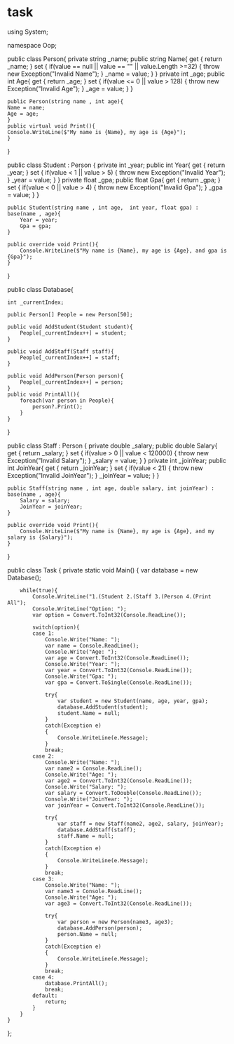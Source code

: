 # task
using System; 

namespace Oop;  

public class Person{
    private string _name;
    public string Name{
        get { return _name; }
        set { 
                if(value == null || value == "" || value.Length >=32)
                {
                    throw new Exception("Invalid Name");
                }
                _name = value; 
            }
    }
    private int _age;
    public int Age{
        get { return _age; }
        set { 
                if(value <= 0 || value > 128)
                {
                    throw new Exception("Invalid Age");
                }
                _age = value; 
            }
    }

    public Person(string name , int age){
    Name = name;
    Age = age;
    }   
    public virtual void Print(){
    Console.WriteLine($"My name is {Name}, my age is {Age}");
    }
}

public class Student : Person {
    private int _year;
    public int Year{
        get { return _year; }
        set { 
                if(value < 1 || value > 5)
                {
                throw new Exception("Invalid Year");
                }
                _year = value; 
            }
    }
    private float _gpa;
    public float Gpa{
        get { return _gpa; }
        set { 
                if(value < 0 || value > 4)
                {
                throw new Exception("Invalid Gpa");
                }
                _gpa = value; 
            }
    }

    public Student(string name , int age,  int year, float gpa) : base(name , age){
        Year = year;
        Gpa = gpa;
    }

    public override void Print(){
        Console.WriteLine($"My name is {Name}, my age is {Age}, and gpa is {Gpa}");
    }
}


public class Database{

    int _currentIndex;

    public Person[] People = new Person[50];

    public void AddStudent(Student student){
        People[_currentIndex++] = student;
    } 

    public void AddStaff(Staff staff){
        People[_currentIndex++] = staff;
    }

    public void AddPerson(Person person){
        People[_currentIndex++] = person;
    } 
    public void PrintAll(){
        foreach(var person in People){
            person?.Print();
        }
    } 

}

public class Staff : Person {
    private double _salary;
    public double Salary{
        get { return _salary; }
        set { 
                if(value > 0 || value < 120000)
                {
                    throw new Exception("Invalid Salary");
                }
                _salary = value; 
            }
    }
    private int _joinYear;
    public int JoinYear{
        get { return _joinYear; }
        set { 
                if(value < 21)
                {
                    throw new Exception("Invalid JoinYear");
                }
                _joinYear = value; 
            }
    }

    public Staff(string name , int age, double salary, int joinYear) : base(name , age){
        Salary = salary;
        JoinYear = joinYear;
    }

    public override void Print(){
        Console.WriteLine($"My name is {Name}, my age is {Age}, and my salary is {Salary}");
    }

}

public class Task
{
    private static void Main()
    {
        var database = new Database();

        while(true){
            Console.WriteLine("1.(Student 2.(Staff 3.(Person 4.(Print All");
            Console.WriteLine("Option: ");
            var option = Convert.ToInt32(Console.ReadLine());

            switch(option){
            case 1:
                Console.Write("Name: ");
                var name = Console.ReadLine();
                Console.Write("Age: ");
                var age = Convert.ToInt32(Console.ReadLine());
                Console.Write("Year: ");
                var year = Convert.ToInt32(Console.ReadLine());
                Console.Write("Gpa: ");
                var gpa = Convert.ToSingle(Console.ReadLine());
                
                try{
                    var student = new Student(name, age, year, gpa);
                    database.AddStudent(student);
                    student.Name = null;
                }
                catch(Exception e)
                {
                    Console.WriteLine(e.Message);
                }
                break;
            case 2:
                Console.Write("Name: ");
                var name2 = Console.ReadLine();
                Console.Write("Age: ");
                var age2 = Convert.ToInt32(Console.ReadLine());
                Console.Write("Salary: ");
                var salary = Convert.ToDouble(Console.ReadLine());
                Console.Write("JoinYear: ");
                var joinYear = Convert.ToInt32(Console.ReadLine());

                try{
                    var staff = new Staff(name2, age2, salary, joinYear);
                    database.AddStaff(staff);
                    staff.Name = null;
                }
                catch(Exception e)
                {
                    Console.WriteLine(e.Message);
                }
                break;
            case 3:
                Console.Write("Name: ");
                var name3 = Console.ReadLine();
                Console.Write("Age: ");
                var age3 = Convert.ToInt32(Console.ReadLine());

                try{
                    var person = new Person(name3, age3);
                    database.AddPerson(person);
                    person.Name = null;
                }
                catch(Exception e)
                {
                    Console.WriteLine(e.Message);
                }
                break;
            case 4:
                database.PrintAll();
                break;
            default:
                return;
            }
        } 
    }  
};
